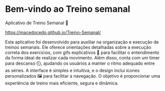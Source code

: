 # Bem-vindo ao Treino semanal 

Aplicativo de Treino Semanal 💪

https://macedocedo.github.io/Treino-Semanal/

Este aplicativo foi desenvolvido para auxiliar na organização e execução de treinos semanais. Ele oferece orientações detalhadas sobre a execução correta dos exercícios, com gifs explicativos 🎥 para facilitar o entendimento da forma ideal de realizar cada movimento. Além disso, conta com um timer para descanso ⏲️, ajudando os usuários a manter o ritmo adequado entre as séries. A interface é simples e intuitiva, e o design inclui ícones personalizados 🖼️ para facilitar a navegação. O objetivo é proporcionar uma experiência de treino mais eficiente, segura e dinâmica.
